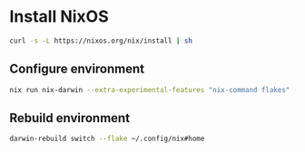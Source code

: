 # Install NixOS

```bash
curl -s -L https://nixos.org/nix/install | sh
```

## Configure environment

```bash
nix run nix-darwin --extra-experimental-features "nix-command flakes" -- switch --flake ~/.config/nix#home
```

## Rebuild environment

```bash
darwin-rebuild switch --flake ~/.config/nix#home
```
